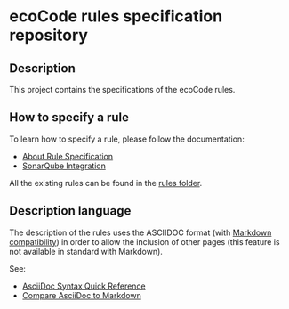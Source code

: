 # ecoCode rules specification repository

## Description

This project contains the specifications of the ecoCode rules.

## How to specify a rule

To learn how to specify a rule, please follow the documentation:

- [About Rule Specification](AboutRuleSpecification.md)
- [SonarQube Integration](SonarQubeIntegration.md)

All the existing rules can be found in the [rules folder](src/main/rules).

## Description language

The description of the rules uses the ASCIIDOC format (with [Markdown compatibility](https://docs.asciidoctor.org/asciidoc/latest/syntax-quick-reference/#markdown-compatibility)) in order to allow the inclusion of other pages (this feature is not available in standard with Markdown).

See:
* [AsciiDoc Syntax Quick Reference](https://docs.asciidoctor.org/asciidoc/latest/syntax-quick-reference/)
* [Compare AsciiDoc to Markdown](https://docs.asciidoctor.org/asciidoc/latest/asciidoc-vs-markdown/)
